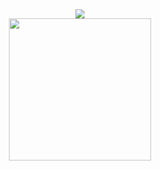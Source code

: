 <div align="center"> <img src="https://metrics.lecoq.io/HIM198?template=classic&config.timezone=Asia%2FShanghai"> </div>
<div align="center"> <img height="250px" src="https://github-readme-stats.vercel.app/api?username=HIM198&hide_title=true&hide_border=true&show_icons=trueline_height=21&text_color=000&icon_color=000&bg_color=0,ea6161,ffc64d,fffc4d,52fa5a&theme=graywhite" /> </div>
